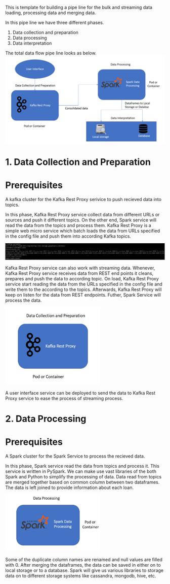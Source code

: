 This is template for building a pipe line for the bulk and streaming data loading, processing data and merging data. 

In this pipe line we have three different phases.
1. Data collection and preparation 
2. Data processing 
3. Data interpretation

The total data flow pipe line looks as below.
![Architecture](docs/bynk-data-pipeline.PNG)


# 1. Data Collection and Preparation

  # Prerequisites
  A kafka cluster for the Kafka Rest Proxy serivice to push recieved data into topics.
  
  In this phase, Kafka Rest Proxy service collect data from different URLs or sources and push it different topics. On the other end, Spark service will read the data from the topics and process them. Kafka Rest Proxy is a simple web micro service which batch loads the data from URLs specified in the config file and push them into according Kafka topics.
  
 ![Architecture](docs/restproxy_config.PNG)
  
  Kafka Rest Proxy service can also work with streaming data. Whenever, Kafka Rest Proxy service receives data from REST end points it cleans, prepares and push the data to according topic. On load, Kafka Rest Proxy service start reading the data from the URLs specified in the config file and write them to the according to the topics. Afterwards, Kafka Rest Proxy will keep on listen for the data from REST endpoints. Futher, Spark Service will process the data. 

<img src=docs/Data%20Collection.PNG width="300">

A user interface service can be deployed to send the data to Kafka Rest Proxy service to ease the process of streaming process.

# 2. Data Processing

  # Prerequisites
  A Spark cluster for the Spark Service to process the recieved data.
  
  In this phase, Spark service read the data from topics and process it. This service is written in PySpark. We can make use vast libraries of the both Spark and Python to simplify the processing of data. Data read from topics are merged together based on common column between two dataframes. The data is left joined to provide information about each loan. 
  
  <img src=docs/Data%20Processing.PNG width="300">
  
  Some of the duplicate column names are renamed and null values are filled with 0. After merging the dataframes, the data can be saved in either on to local storage or to a database. Spark will give us various libraries to storage data on to different storage systems like cassandra, mongodb, hive, etc.
